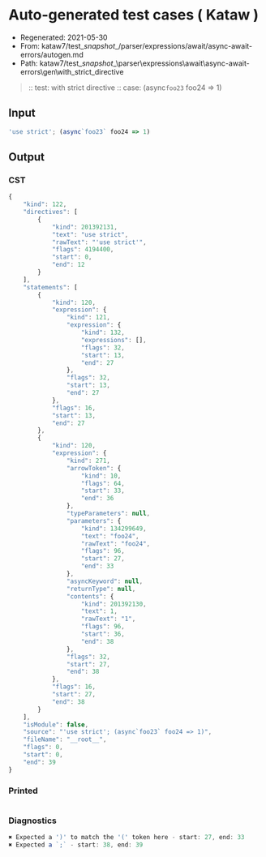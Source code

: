 # Auto-generated test cases ( Kataw )
- Regenerated: 2021-05-30
- From: kataw7/test\__snapshot__/parser/expressions/await/async-await-errors/autogen.md
- Path: kataw7/test\__snapshot__\parser\expressions\await\async-await-errors\gen\with_strict_directive
> :: test: with strict directive
> :: case: (async`foo23` foo24 => 1)
## Input

`````js
'use strict'; (async`foo23` foo24 => 1)
`````
## Output

### CST

```javascript
{
    "kind": 122,
    "directives": [
        {
            "kind": 201392131,
            "text": "use strict",
            "rawText": "'use strict'",
            "flags": 4194400,
            "start": 0,
            "end": 12
        }
    ],
    "statements": [
        {
            "kind": 120,
            "expression": {
                "kind": 121,
                "expression": {
                    "kind": 132,
                    "expressions": [],
                    "flags": 32,
                    "start": 13,
                    "end": 27
                },
                "flags": 32,
                "start": 13,
                "end": 27
            },
            "flags": 16,
            "start": 13,
            "end": 27
        },
        {
            "kind": 120,
            "expression": {
                "kind": 271,
                "arrowToken": {
                    "kind": 10,
                    "flags": 64,
                    "start": 33,
                    "end": 36
                },
                "typeParameters": null,
                "parameters": {
                    "kind": 134299649,
                    "text": "foo24",
                    "rawText": "foo24",
                    "flags": 96,
                    "start": 27,
                    "end": 33
                },
                "asyncKeyword": null,
                "returnType": null,
                "contents": {
                    "kind": 201392130,
                    "text": 1,
                    "rawText": "1",
                    "flags": 96,
                    "start": 36,
                    "end": 38
                },
                "flags": 32,
                "start": 27,
                "end": 38
            },
            "flags": 16,
            "start": 27,
            "end": 38
        }
    ],
    "isModule": false,
    "source": "'use strict'; (async`foo23` foo24 => 1)",
    "fileName": "__root__",
    "flags": 0,
    "start": 0,
    "end": 39
}
```

### Printed

```javascript

```

### Diagnostics

```javascript
✖ Expected a ')' to match the '(' token here - start: 27, end: 33
✖ Expected a `;` - start: 38, end: 39

```


